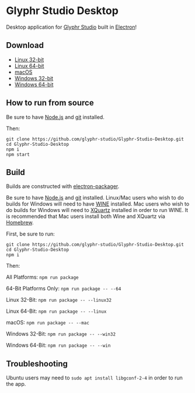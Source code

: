 # Glyphr Studio Desktop

Desktop application for [Glyphr Studio](http://glyphrstudio.com) built in [Electron](https://electron.atom.io/)!

## Download

- [Linux 32-bit](https://github.com/glyphr-studio/Glyphr-Studio-Desktop/releases/download/v0.4.4/Glyphr.Studio-linux-ia32.zip)
- [Linux 64-bit](https://github.com/glyphr-studio/Glyphr-Studio-Desktop/releases/download/v0.4.4/Glyphr.Studio-linux-x64.zip)
- [macOS](https://github.com/glyphr-studio/Glyphr-Studio-Desktop/releases/download/v0.4.4/Glyphr.Studio-darwin-x64.zip)
- [Windows 32-bit](https://github.com/glyphr-studio/Glyphr-Studio-Desktop/releases/download/v0.4.4/Glyphr.Studio-win32-ia32.zip)
- [Windows 64-bit](https://github.com/glyphr-studio/Glyphr-Studio-Desktop/releases/download/v0.4.4/Glyphr.Studio-win32-x64.zip)

## How to run from source

Be sure to have [Node.js](https://nodejs.org) and [git](https://git-scm.com) installed.

Then:

```
git clone https://github.com/glyphr-studio/Glyphr-Studio-Desktop.git
cd Glyphr-Studio-Desktop
npm i
npm start
```

## Build

Builds are constructed with [electron-packager](https://github.com/maxogden/electron-packager).

Be sure to have [Node.js](https://nodejs.org) and [git](https://git-scm.com) installed. Linux/Mac users who wish to do builds for Windows will need to have [WINE](https://winehq.org) installed. Mac users who wish to do builds for Windows will need to [XQuartz](https://www.xquartz.org) installed in order to run WINE. It is recommended that Mac users install both Wine and XQuartz via [Homebrew](https://brew.sh).

First, be sure to run:

```
git clone https://github.com/glyphr-studio/Glyphr-Studio-Desktop.git
cd Glyphr-Studio-Desktop
npm i
```

Then:

All Platforms: `npm run package`

64-Bit Platforms Only: `npm run package -- --64`

Linux 32-Bit: `npm run package -- --linux32`

Linux 64-Bit: `npm run package -- --linux`

macOS: `npm run package -- --mac`

Windows 32-Bit: `npm run package -- --win32`

Windows 64-Bit: `npm run package -- --win`

## Troubleshooting

Ubuntu users may need to `sudo apt install libgconf-2-4` in order to run the app.
